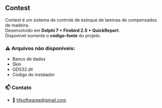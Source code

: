 ## Contest

Contest é um sistema de controle de estoque de laminas de compensados de madeira.  
Desenvolvido em **Delphi 7 + Firebird 2.5 + QuickReport**.  
Disponível somente o **código-fonte** do projeto.

### ⚠️ Arquivos **não** disponíveis:
- Banco de dados  
- Skin  
- GDS32.dll  
- Código do instalador

### 📫 Contato
- 📧 hfsoftwaree@gmail.com
